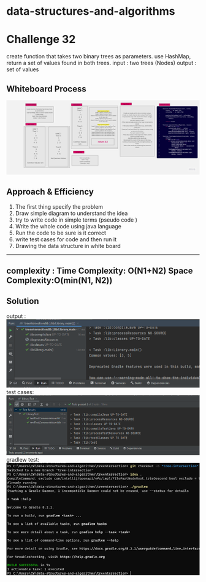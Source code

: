 # data-structures-and-algorithms

# Challenge 32
<!-- Description of the challenge -->
create function that takes two binary trees as parameters.
use HashMap, return a set of values found in both trees.
input : two trees (Nodes)
output : set of values



## Whiteboard Process
<!-- Embedded whiteboard image -->
![Untitled (13).jpg](pic%2FUntitled%20%2813%29.jpg)


## Approach & Efficiency
<!-- What approach did you take? Why? What is the Big O space/time for this approach? -->
1. The first thing specify the problem
2. Draw simple diagram to understand the idea
3. try to write code in simple terms (pseudo code )
4. Write the whole code using java language
5. Run the code to be sure is it correct
6. write test cases for code and then run it
7. Drawing the data structure in white board



------------------------------------
complexity :
Time Complexity: O(N1+N2)
Space Complexity:O(min(N1, N2))
------------------------------------



## Solution
<!-- Show how to run your code,and examples of it in action -->
output :
![output32.PNG](pic%2Foutput32.PNG)
test cases:
![testcases32.PNG](pic%2Ftestcases32.PNG)
gradlew test:
![gradlewtest32.PNG](pic%2Fgradlewtest32.PNG)

